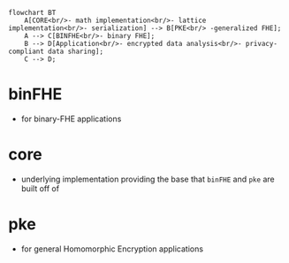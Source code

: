 ```mermaid
flowchart BT
    A[CORE<br/>- math implementation<br/>- lattice implementation<br/>- serialization] --> B[PKE<br/> -generalized FHE];
    A --> C[BINFHE<br/>- binary FHE];
    B --> D[Application<br/>- encrypted data analysis<br/>- privacy-compliant data sharing];
    C --> D;
```


# binFHE

- for binary-FHE applications

# core

- underlying implementation providing the base that `binFHE` and `pke` are built off of

# pke

- for general Homomorphic Encryption applications

